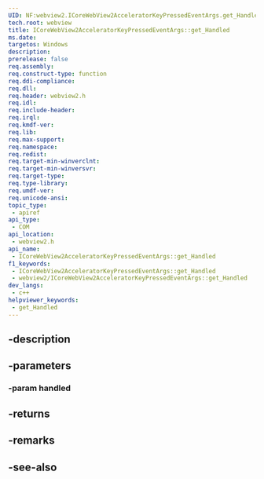 ```yaml
---
UID: NF:webview2.ICoreWebView2AcceleratorKeyPressedEventArgs.get_Handled
tech.root: webview
title: ICoreWebView2AcceleratorKeyPressedEventArgs::get_Handled
ms.date: 
targetos: Windows
description: 
prerelease: false
req.assembly: 
req.construct-type: function
req.ddi-compliance: 
req.dll: 
req.header: webview2.h
req.idl: 
req.include-header: 
req.irql: 
req.kmdf-ver: 
req.lib: 
req.max-support: 
req.namespace: 
req.redist: 
req.target-min-winverclnt: 
req.target-min-winversvr: 
req.target-type: 
req.type-library: 
req.umdf-ver: 
req.unicode-ansi: 
topic_type:
 - apiref
api_type:
 - COM
api_location:
 - webview2.h
api_name:
 - ICoreWebView2AcceleratorKeyPressedEventArgs::get_Handled
f1_keywords:
 - ICoreWebView2AcceleratorKeyPressedEventArgs::get_Handled
 - webview2/ICoreWebView2AcceleratorKeyPressedEventArgs::get_Handled
dev_langs:
 - c++
helpviewer_keywords:
 - get_Handled
---
```


## -description

## -parameters

### -param handled

## -returns

## -remarks

## -see-also

